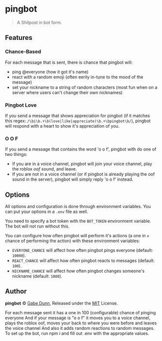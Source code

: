 # pingbot
> A Shitpost in bot form.

## Features

### Chance-Based
For each message that is sent, there is chance that pingbot will:
 - ping @everyone (how it got it's name)
 - react with a random emoji (often eerily in-tune to the mood of the message)
 - set your nickname to a string of random characters (most fun when on a server where users can't change their own
 nicknames)

### Pingbot Love
If you send a message that shows appreciation for pingbot (if it matches this regex:
`/\bi\b.+\b(love|like|appreciate)\b.+\bpingbot\b/`), pingbot will respond with a heart to show it's appreciation of you.

### O O F
If you send a message that contains the word 'o o f', pingbot with do one of two things:
 - If you are in a voice channel, pingbot will join your voice channel, play the roblox *oof* sound, and leave.
 - If you are not in a voice channel (or if pingbot is already playing the oof sound in the server), pingbot will simply
 reply 'o o f' instead.

## Options
All options and configuration is done through environment variables. You can put your options in a `.env` file as well.

You need to specify a bot token with the `BOT_TOKEN` environment variable. The bot will not run without this.

You can configure how often pingbot will perform it's actions (a one in `x` chance of performing the action) with these
environment variables:
 - `EVERYONE_CHANCE` will affect how often pingbot pings everyone (default: `10000`).
 - `REACT_CHANCE` will affect how often pingbot reacts to messages (default: `100`).
 - `NICKNAME_CHANCE` will affect how often pingbot changes someone's nickname (default: `1000`).

## Author
**pingbot** © [Gabe Dunn](https://github.com/redxtech), Released under the [MIT](./license.md) License.

 
For each message sent it has a one in 100 (configurable) chance of pinging everyone
And if your message is "o o f" it moves you to a voice channel, plays the roblox oof, moves your back to where you were before and leaves the voice channel
And also it adds random reactions to random messages.
To set up the bot, run npm i and fill out .env with the appropriate values.
